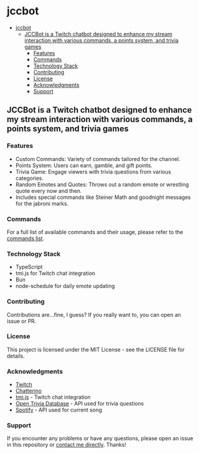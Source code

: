 # jccbot

- [jccbot](#jccbot)
  - [JCCBot is a Twitch chatbot designed to enhance my stream interaction with various commands, a points system, and trivia games](#jccbot-is-a-twitch-chatbot-designed-to-enhance-my-stream-interaction-with-various-commands-a-points-system-and-trivia-games)
    - [Features](#features)
    - [Commands](#commands)
    - [Technology Stack](#technology-stack)
    - [Contributing](#contributing)
    - [License](#license)
    - [Acknowledgments](#acknowledgments)
    - [Support](#support)

## JCCBot is a Twitch chatbot designed to enhance my stream interaction with various commands, a points system, and trivia games

### Features

- Custom Commands: Variety of commands tailored for the channel.
- Points System: Users can earn, gamble, and gift points.
- Trivia Game: Engage viewers with trivia questions from various categories.
- Random Emotes and Quotes: Throws out a random emote or wrestling quote every now and then.
- Includes special commands like Steiner Math and goodnight messages for the jabroni marks.

### Commands

For a full list of available commands and their usage, please refer to the [commands list](https://github.com/jccdev45/jccbot/blob/main/commands-list.md).

### Technology Stack

- TypeScript
- tmi.js for Twitch chat integration
- Bun
- node-schedule for daily emote updating

### Contributing

Contributions are...fine, I guess? If you really want to, you can open an issue or PR.

### License

This project is licensed under the MIT License - see the LICENSE file for details.

### Acknowledgments

- [Twitch](https://twitch.tv)
- [Chatterino](https://chatterino.com)
- [tmi.js](https://github.com/tmijs/tmi.js) - Twitch chat integration
- [Open Trivia Database](https://opentdb.com/) - API used for trivia questions
- [Spotify](https://spotify.com) - API used for current song

### Support

If you encounter any problems or have any questions, please open an issue in this repository or [contact me directly](https://jccdev.vercel.app/contact). Thanks!
